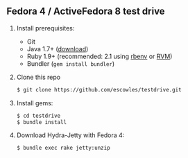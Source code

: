 Fedora 4 / ActiveFedora 8 test drive
------------------------------------

1. Install prerequisites:
   * Git
   * Java 1.7+ ([download](http://www.oracle.com/technetwork/java/javase/downloads/index.html))
   * Ruby 1.9+ (recommended: 2.1 using [rbenv](https://github.com/sstephenson/rbenv) or [RVM](http://rvm.io/))
   * Bundler (`gem install bundler`)

2. Clone this repo
   ```sh
   $ git clone https://github.com/escowles/testdrive.git
   ```

3. Install gems:
    ```sh
    $ cd testdrive
    $ bundle install
    ```

4. Download Hydra-Jetty with Fedora 4:
   ```sh
   $ bundle exec rake jetty:unzip
   ```
